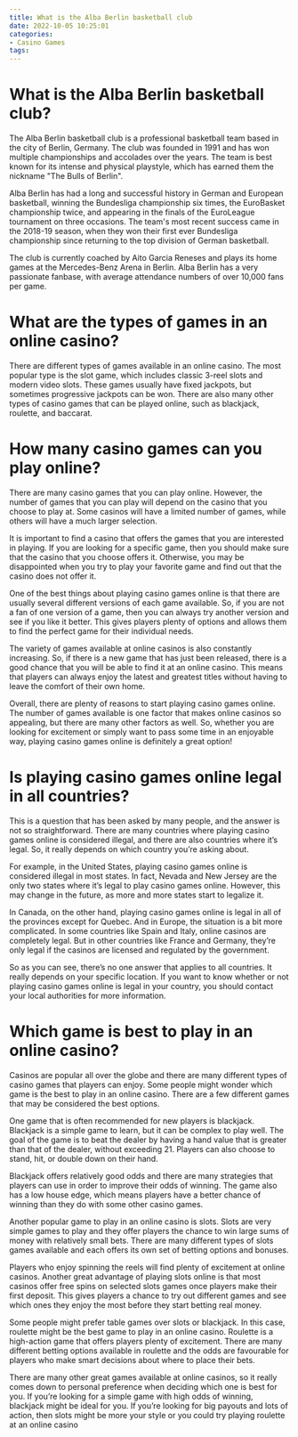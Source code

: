 ```yaml
---
title: What is the Alba Berlin basketball club 
date: 2022-10-05 10:25:01
categories:
- Casino Games
tags:
---
```



#  What is the Alba Berlin basketball club? 

The Alba Berlin basketball club is a professional basketball team based in the city of Berlin, Germany. The club was founded in 1991 and has won multiple championships and accolades over the years. The team is best known for its intense and physical playstyle, which has earned them the nickname "The Bulls of Berlin". 

Alba Berlin has had a long and successful history in German and European basketball, winning the Bundesliga championship six times, the EuroBasket championship twice, and appearing in the finals of the EuroLeague tournament on three occasions. The team's most recent success came in the 2018-19 season, when they won their first ever Bundesliga championship since returning to the top division of German basketball. 

The club is currently coached by Aito Garcia Reneses and plays its home games at the Mercedes-Benz Arena in Berlin. Alba Berlin has a very passionate fanbase, with average attendance numbers of over 10,000 fans per game.

#  What are the types of games in an online casino? 

There are different types of games available in an online casino. The most popular type is the slot game, which includes classic 3-reel slots and modern video slots. These games usually have fixed jackpots, but sometimes progressive jackpots can be won. There are also many other types of casino games that can be played online, such as blackjack, roulette, and baccarat.

#  How many casino games can you play online? 

There are many casino games that you can play online. However, the number of games that you can play will depend on the casino that you choose to play at. Some casinos will have a limited number of games, while others will have a much larger selection.

It is important to find a casino that offers the games that you are interested in playing. If you are looking for a specific game, then you should make sure that the casino that you choose offers it. Otherwise, you may be disappointed when you try to play your favorite game and find out that the casino does not offer it.

One of the best things about playing casino games online is that there are usually several different versions of each game available. So, if you are not a fan of one version of a game, then you can always try another version and see if you like it better. This gives players plenty of options and allows them to find the perfect game for their individual needs.

The variety of games available at online casinos is also constantly increasing. So, if there is a new game that has just been released, there is a good chance that you will be able to find it at an online casino. This means that players can always enjoy the latest and greatest titles without having to leave the comfort of their own home.

Overall, there are plenty of reasons to start playing casino games online. The number of games available is one factor that makes online casinos so appealing, but there are many other factors as well. So, whether you are looking for excitement or simply want to pass some time in an enjoyable way, playing casino games online is definitely a great option!

#  Is playing casino games online legal in all countries? 

This is a question that has been asked by many people, and the answer is not so straightforward. There are many countries where playing casino games online is considered illegal, and there are also countries where it’s legal. So, it really depends on which country you’re asking about.

For example, in the United States, playing casino games online is considered illegal in most states. In fact, Nevada and New Jersey are the only two states where it’s legal to play casino games online. However, this may change in the future, as more and more states start to legalize it. 

In Canada, on the other hand, playing casino games online is legal in all of the provinces except for Quebec. And in Europe, the situation is a bit more complicated. In some countries like Spain and Italy, online casinos are completely legal. But in other countries like France and Germany, they’re only legal if the casinos are licensed and regulated by the government. 

So as you can see, there’s no one answer that applies to all countries. It really depends on your specific location. If you want to know whether or not playing casino games online is legal in your country, you should contact your local authorities for more information.

#  Which game is best to play in an online casino?

Casinos are popular all over the globe and there are many different types of casino games that players can enjoy. Some people might wonder which game is the best to play in an online casino. There are a few different games that may be considered the best options.

One game that is often recommended for new players is blackjack. Blackjack is a simple game to learn, but it can be complex to play well. The goal of the game is to beat the dealer by having a hand value that is greater than that of the dealer, without exceeding 21. Players can also choose to stand, hit, or double down on their hand.

Blackjack offers relatively good odds and there are many strategies that players can use in order to improve their odds of winning. The game also has a low house edge, which means players have a better chance of winning than they do with some other casino games.

Another popular game to play in an online casino is slots. Slots are very simple games to play and they offer players the chance to win large sums of money with relatively small bets. There are many different types of slots games available and each offers its own set of betting options and bonuses.

Players who enjoy spinning the reels will find plenty of excitement at online casinos. Another great advantage of playing slots online is that most casinos offer free spins on selected slots games once players make their first deposit. This gives players a chance to try out different games and see which ones they enjoy the most before they start betting real money.

Some people might prefer table games over slots or blackjack. In this case, roulette might be the best game to play in an online casino. Roulette is a high-action game that offers players plenty of excitement. There are many different betting options available in roulette and the odds are favourable for players who make smart decisions about where to place their bets.

There are many other great games available at online casinos, so it really comes down to personal preference when deciding which one is best for you. If you’re looking for a simple game with high odds of winning, blackjack might be ideal for you. If you’re looking for big payouts and lots of action, then slots might be more your style or you could try playing roulette at an online casino